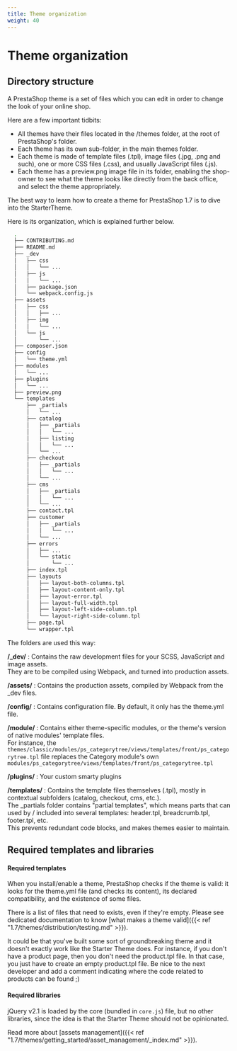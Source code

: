```yaml
---
title: Theme organization
weight: 40
---
```


# Theme organization

## Directory structure

A PrestaShop theme is a set of files which you can edit in order to change the look of your online shop.

Here are a few important tidbits:

- All themes have their files located in the /themes folder, at the root of PrestaShop's folder.
- Each theme has its own sub-folder, in the main themes folder.
- Each theme is made of template files (.tpl), image files (.jpg, .png and such), one or more CSS files (.css), and usually JavaScript files (.js).
- Each theme has a preview.png image file in its folder, enabling the shop-owner to see what the theme looks like directly from the back office, and select the theme appropriately.

The best way to learn how to create a theme for PrestaShop 1.7 is to dive into the StarterTheme.

Here is its organization, which is explained further below.

```bash
  .
  ├── CONTRIBUTING.md
  ├── README.md
  ├── _dev
  │   ├── css
  │   │   └── ...
  │   ├── js
  │   │   └── ...
  │   ├── package.json
  │   └── webpack.config.js
  ├── assets
  │   ├── css
  │   │   ├── ...
  │   ├── img
  │   │   └── ...
  │   └── js
  │       └── ...
  ├── composer.json
  ├── config
  │   └── theme.yml
  ├── modules
  │   └── ...
  ├── plugins
  │   └── ...
  ├── preview.png
  └── templates
      ├── _partials
      │   └── ...
      ├── catalog
      │   ├── _partials
      │   │   └── ...
      │   ├── listing
      │   │   └── ...
      │   └── ...
      ├── checkout
      │   ├── _partials
      │   │   └── ...
      │   └── ...
      ├── cms
      │   ├── _partials
      │   │   └── ...
      │   └── ...
      ├── contact.tpl
      ├── customer
      │   ├── _partials
      │   │   └── ...
      │   └── ...
      ├── errors
      │   ├── ...
      │   └── static
      │       └── ...
      ├── index.tpl
      ├── layouts
      │   ├── layout-both-columns.tpl
      │   ├── layout-content-only.tpl
      │   ├── layout-error.tpl
      │   ├── layout-full-width.tpl
      │   ├── layout-left-side-column.tpl
      │   └── layout-right-side-column.tpl
      ├── page.tpl
      └── wrapper.tpl
```

The folders are used this way:

**/_dev/**
: Contains the raw development files for your SCSS, JavaScript and image assets.  
  They are to be compiled using Webpack, and turned into production assets.

**/assets/**
: Contains the production assets, compiled by Webpack from the _dev files.

**/config/**
: Contains configuration file. By default, it only has the theme.yml file.

**/module/**
: Contains either theme-specific modules, or the theme's version of native modules' template files.  
  For instance, the `themes/classic/modules/ps_categorytree/views/templates/front/ps_categorytree.tpl` file replaces the Category module's own `modules/ps_categorytree/views/templates/front/ps_categorytree.tpl`

**/plugins/**
: Your custom smarty plugins

**/templates/**
: Contains the template files themselves (.tpl), mostly in contextual subfolders (catalog, checkout, cms, etc.).  
  The _partials folder contains "partial templates", which means parts
  that can used by / included into several templates: header.tpl, breadcrumb.tpl, footer.tpl, etc.  
  This prevents redundant code blocks, and makes themes easier to maintain.


## Required templates and libraries

#### Required templates

When you install/enable a theme, PrestaShop checks if the theme is valid: it looks for the theme.yml file
(and checks its content), its declared compatibility, and the existence of some files.

There is a list of files that need to exists, even if they're empty. Please see dedicated documentation
to know [what makes a theme valid]({{< ref "1.7/themes/distribution/testing.md" >}}).

It could be that you've built some sort of groundbreaking theme and it doesn't exactly work like the
Starter Theme does. For instance, if you don't have a product page, then you don't need the product.tpl file.
In that case, you just have to create an empty product.tpl file. Be nice to the next developer and
add a comment indicating where the code related to products can be found ;)

#### Required libraries

jQuery v2.1 is loaded by the core (bundled in `core.js`) file, but no other libraries, since the idea is that the
Starter Theme should not be opinionated.

Read more about [assets management]({{< ref "1.7/themes/getting_started/asset_management/_index.md" >}}).
